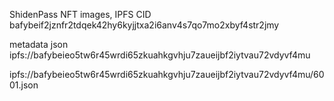 ShidenPass NFT images, IPFS CID
bafybeif2jznfr2tdqek42hy6kyjjtxa2i6anv4s7qo7mo2xbyf4str2jmy


metadata json
ipfs://bafybeieo5tw6r45wrdi65zkuahkgvhju7zaueijbf2iytvau72vdyvf4mu

ipfs://bafybeieo5tw6r45wrdi65zkuahkgvhju7zaueijbf2iytvau72vdyvf4mu/6001.json

